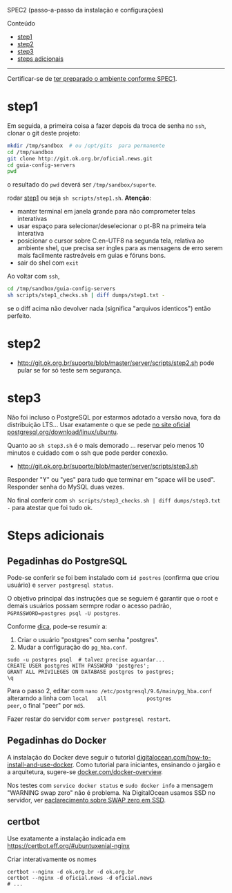 SPEC2 (passo-a-passo da instalação e configurações)

Conteúdo
* [step1](#step1)
* [step2](#step2)
* [step3](#step3)
* [steps adicionais](#steps-adicionais)

----

Certificar-se de [ter preparado o ambiente conforme SPEC1](SPEC1_requisitosGerais.md).

# step1

Em seguida, a primeira coisa a fazer depois da troca de senha no `ssh`,  clonar o git deste projeto:
```sh
mkdir /tmp/sandbox  # ou /opt/gits  para permanente
cd /tmp/sandbox
git clone http://git.ok.org.br/oficial.news.git
cd guia-config-servers
pwd
```
o resultado do `pwd`  deverá ser `/tmp/sandbox/suporte`.

rodar [step1](http://git.ok.org.br/suporte/blob/master/webservers/scripts/step3.sh)
ou seja `sh scripts/step1.sh`. **Atenção**:
* manter terminal em janela grande para não comprometer telas interativas
* usar espaço para selecionar/deselecionar o pt-BR na primeira tela interativa
* posicionar o cursor sobre C.en-UTF8 na segunda tela, relativa ao ambiente shel, que precisa ser ingles para as mensagens de erro serem mais facilmente rastreáveis em guias e fóruns bons.
* sair do shel com `exit`

Ao voltar com `ssh`,
```sh
cd /tmp/sandbox/guia-config-servers
sh scripts/step1_checks.sh | diff dumps/step1.txt -
```
se o diff acima não devolver nada (significa "arquivos identicos") então perfeito.

# step2
* http://git.ok.org.br/suporte/blob/master/server/scripts/step2.sh
pode pular se for só teste sem segurança.

# step3
Não foi incluso o PostgreSQL por estarmos adotado a versão nova, fora da distribuição LTS... Usar exatamente o que se pede [no site oficial postgresql.org/download/linux/ubuntu](https://www.postgresql.org/download/linux/ubuntu/).

Quanto ao `sh step3.sh` é o mais demorado ... reservar pelo menos 10 minutos e cuidado com o ssh que pode perder conexão.

* http://git.ok.org.br/suporte/blob/master/server/scripts/step3.sh

Responder "Y" ou "yes" para tudo que terminar em "space will be used". Responder senha do MySQL duas vezes.

No final conferir com `sh scripts/step3_checks.sh | diff dumps/step3.txt -` para atestar que foi tudo ok.

# Steps adicionais

## Pegadinhas do PostgreSQL
Pode-se conferir se foi bem instalado com `id postres` (confirma que criou usuário) e `server postgresql status`.

O objetivo principal das instruções que se seguiem é garantir que o root e demais usuários possam sermpre rodar o acesso padrão, `PGPASSWORD=postgres psql -U postgres`.

Conforme [dica](https://stackoverflow.com/a/26735105/287948), pode-se resumir a:

1. Criar o usuário "postgres" com senha "postgres".
2. Mudar a configuração do `pg_hba.conf`.

```
sudo -u postgres psql  # talvez precise aguardar...
CREATE USER postgres WITH PASSWORD 'postgres';
GRANT ALL PRIVILEGES ON DATABASE postgres to postgres;
\q
```
Para o passo 2, editar com  `nano /etc/postgresql/9.6/main/pg_hba.conf` alterarndo a linha com `local   all             postgres                  peer`, o final "peer" por `md5`.

Fazer restar do servidor com `server postgresql restart`.

## Pegadinhas do Docker
A instalação do Docker deve seguir o tutorial [digitalocean.com/how-to-install-and-use-docker](https://www.digitalocean.com/community/tutorials/how-to-install-and-use-docker-on-ubuntu-16-04). Como tutorial para iniciantes, ensinando o jargão e a arquitetura,  sugere-se [docker.com/docker-overview](https://docs.docker.com/engine/docker-overview).

Nos testes com `service docker status` e `sudo docker info` a  mensagem "WARNING swap zero" não é problema. Na DigitalOcean usamos SSD no servidor, ver [eaclarecimento sobre SWAP zero em SSD](https://www.digitalocean.com/community/tutorials/how-to-add-swap-space-on-ubuntu-16-04).

## certbot

Use exatamente a instalação indicada em https://certbot.eff.org/#ubuntuxenial-nginx

Criar interativamente os nomes

```
certbot --nginx -d ok.org.br -d ok.org.br
certbot --nginx -d oficial.news -d oficial.news
# ...
```
